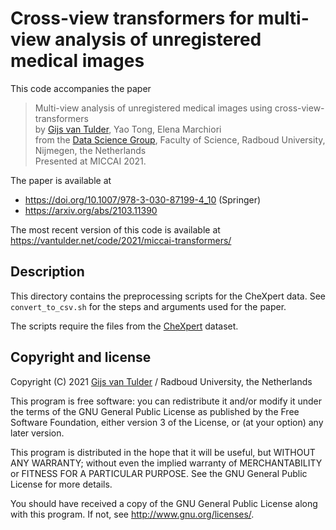 Cross-view transformers for multi-view analysis of unregistered medical images
==============================================================================
This code accompanies the paper

> Multi-view analysis of unregistered medical images using cross-view-transformers <br>
> by [Gijs van Tulder](https://vantulder.net/), Yao Tong, Elena Marchiori <br>
> from the [Data Science Group](https://www.ru.nl/das/), Faculty of Science, Radboud University, Nijmegen, the Netherlands <br>
> Presented at MICCAI 2021.

The paper is available at
* https://doi.org/10.1007/978-3-030-87199-4_10 (Springer)
* https://arxiv.org/abs/2103.11390

The most recent version of this code is available at https://vantulder.net/code/2021/miccai-transformers/

## Description

This directory contains the preprocessing scripts for the CheXpert data. See `convert_to_csv.sh` for the steps and arguments used for the paper.

The scripts require the files from the [CheXpert](https://stanfordmlgroup.github.io/competitions/chexpert/) dataset.

## Copyright and license

Copyright (C) 2021 [Gijs van Tulder](https://vantulder.net/) / Radboud University, the Netherlands

This program is free software: you can redistribute it and/or modify it under the terms of the GNU General Public License as published by the Free Software Foundation, either version 3 of the License, or (at your option) any later version.

This program is distributed in the hope that it will be useful, but WITHOUT ANY WARRANTY; without even the implied warranty of MERCHANTABILITY or FITNESS FOR A PARTICULAR PURPOSE.  See the GNU General Public License for more details.

You should have received a copy of the GNU General Public License along with this program.  If not, see <http://www.gnu.org/licenses/>.
